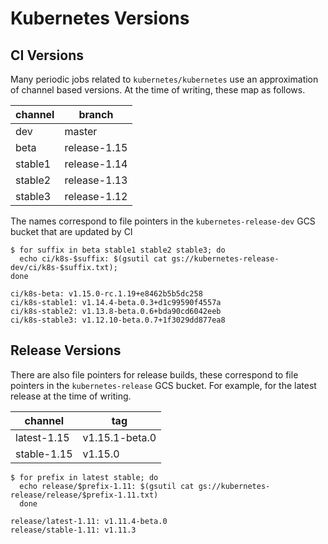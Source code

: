 # Kubernetes Versions

## CI Versions

Many periodic jobs related to `kubernetes/kubernetes` use an approximation of
channel based versions. At the time of writing, these map as follows.

| channel | branch       |
| ------- | ------------ |
| dev     | master       |
| beta    | release-1.15 |
| stable1 | release-1.14 |
| stable2 | release-1.13 |
| stable3 | release-1.12 |

The names correspond to file pointers in the `kubernetes-release-dev` GCS
bucket that are updated by CI

```shell
$ for suffix in beta stable1 stable2 stable3; do 
  echo ci/k8s-$suffix: $(gsutil cat gs://kubernetes-release-dev/ci/k8s-$suffix.txt); 
done

ci/k8s-beta: v1.15.0-rc.1.19+e8462b5b5dc258
ci/k8s-stable1: v1.14.4-beta.0.3+d1c99590f4557a
ci/k8s-stable2: v1.13.8-beta.0.6+bda90cd6042eeb
ci/k8s-stable3: v1.12.10-beta.0.7+1f3029dd877ea8
```

## Release Versions

There are also file pointers for release builds, these correspond to file 
pointers in the `kubernetes-release` GCS bucket. For example, for the latest
release at the time of writing.

| channel     | tag                 |
| ----------- | ------------------- |
| latest-1.15 | v1.15.1-beta.0      |
| stable-1.15 | v1.15.0             |

```shell
$ for prefix in latest stable; do
  echo release/$prefix-1.11: $(gsutil cat gs://kubernetes-release/release/$prefix-1.11.txt)
  done

release/latest-1.11: v1.11.4-beta.0
release/stable-1.11: v1.11.3
```
